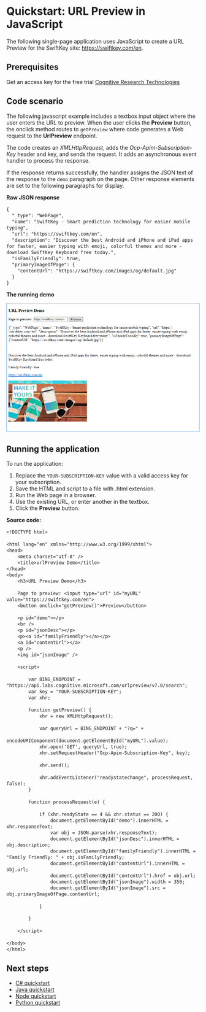 # Quickstart: URL Preview in JavaScript 

The following single-page application uses JavaScript to create a URL Preview for the SwiftKey site: https://swiftkey.com/en. 

## Prerequisites

Get an access key for the free trial [Cognitive Research Technologies](https://www.microsoft.com/en-us/research/project/url-preview/)

## Code scenario
The following javascript example includes a textbox input object where the user enters the URL to preview.  When the user clicks the **Preview** button, the onclick method routes to `getPreview` where code generates a Web request to the **UrlPreview** endpoint.

The code creates an *XMLHttpRequest*, adds the *Ocp-Apim-Subscription-Key* header and key, and sends the request.  It adds an asynchronous event handler to process the response.

If the response returns successfully, the handler assigns the JSON text of the response to the `demo` paragraph on the page. Other response elements are set to the following paragraphs for display.

**Raw JSON response**

```
{
  "_type": "WebPage",
  "name": "SwiftKey - Smart prediction technology for easier mobile typing",
  "url": "https://swiftkey.com/en",
  "description": "Discover the best Android and iPhone and iPad apps for faster, easier typing with emoji, colorful themes and more - download SwiftKey Keyboard free today.",
  "isFamilyFriendly": true,
  "primaryImageOfPage": {
    "contentUrl": "https://swiftkey.com/images/og/default.jpg"
  }
}

```

**The running demo**

![JavaScript Url Preview example](./media/java-script-demo.png)

## Running the application

To run the application:

1. Replace the `YOUR-SUBSCRIPTION-KEY` value with a valid access key for your subscription.
2. Save the HTML and script to a file with .html extension.
3. Run the Web page in a browser.
4. Use the existing URL, or enter another in the textbox.
5. Click the **Preview** button.

**Source code:**

```
<!DOCTYPE html>

<html lang="en" xmlns="http://www.w3.org/1999/xhtml">
<head>
    <meta charset="utf-8" />
    <title>urlPreview Demo</title>
</head>
<body>
    <h3>URL Preview Demo</h3>

    Page to preview: <input type="url" id="myURL" value="https://swiftkey.com/en">
    <button onclick="getPreview()">Preview</button>

    <p id="demo"></p>
    <br />
    <p id="jsonDesc"></p>
    <p><a id="familyFriendly"></a></p>
    <a id="contentUrl"></a>
    <p />
    <img id="jsonImage" />

    <script>

        var BING_ENDPOINT = "https://api.labs.cognitive.microsoft.com/urlpreview/v7.0/search"; 
        var key = "YOUR-SUBSCRIPTION-KEY";
        var xhr;

        function getPreview() {
            xhr = new XMLHttpRequest();

            var queryUrl = BING_ENDPOINT + "?q=" +
                encodeURIComponent(document.getElementById("myURL").value);
            xhr.open('GET', queryUrl, true);
            xhr.setRequestHeader("Ocp-Apim-Subscription-Key", key);

            xhr.send();

            xhr.addEventListener("readystatechange", processRequest, false);
        }

        function processRequest(e) {

            if (xhr.readyState == 4 && xhr.status == 200) {
                document.getElementById("demo").innerHTML = xhr.responseText;
                var obj = JSON.parse(xhr.responseText);
                document.getElementById("jsonDesc").innerHTML = obj.description;
                document.getElementById("familyFriendly").innerHTML = "Family Friendly: " + obj.isFamilyFriendly;
                document.getElementById("contentUrl").innerHTML = obj.url;
                document.getElementById("contentUrl").href = obj.url;
                document.getElementById("jsonImage").width = 350;
                document.getElementById("jsonImage").src = obj.primaryImageOfPage.contentUrl;

            }

        }

    </script>

</body>
</html>

```

## Next steps
- [C# quickstart](csharp.md)
- [Java quickstart](java-quickstart.md)
- [Node quickstart](node-quickstart.md)
- [Python quickstart](python-quickstart.md)

